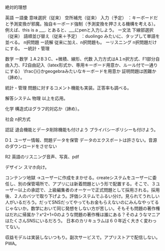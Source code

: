 絶対的理想

英語
ー語彙
意味選択（従来）
空所補充（従来）
入力（予定）
：キーボードだと予測変換が邪魔。独自キーボード強制（予測変換を押さえる機構を考える）。例えば、this is a ___. とあると、___にpenと入力しよう。
ー文法
下線部選択（従来）
語順並び替え（従来＋予定）
：duolingo みたいに、タップして単語を並べる。
n択問題
ー読解
従来に加え、n択問題も。
ーリスニング
n択問題だけにする。
ー統計・管理

数学
ー数学
１A２B３C、+微積、線形、代数
入力方式はA１n択方式、F1部分自由入力、F2自由記入（latex形式か、専用キーボード用意か、ルール付で一通りにする）
\frac{}{}かgeogebraみたいなキーボードを用意か
証明問題は困難か（諦め）。

統計・管理
問題に対するコメント機能も実装。正答率も調べる。

解答システム
物理
以上を応用。

化学
構造式はグラフ的対応か（諦め）。


社会
n択方式

認証
退会機能とデータ削除機能も付けよう
プライバシーポリシーも付けよう。

D１
ユーザー情報、問題データを保管
データのエクスポートは許さない。音源のダウンロードをさせない

R2
英語のリスニング音声、写真、pdf

デザイン
スマホ向け。

コンテンツ地獄
→ユーザーに作成をまかせる。createシステムをユーザーに委任し、別の保管場所で、アプリには新着問題という形で配置する。そこで、３ユーザー以上の承認で、上級編集者のオーケーで正式問題として採用される。採用後、２人のバツで取り下げよう。評価システムでふるい分け。見られてうれしい人がいるだろう。だってSNSだってやってもお金もらえないのにみんなやってるじゃないか。数学において同じ発想をしない方が苦しい。そもそも問題の著作権はだれに帰属か？x^2+1=0のような問題の著作権は誰にある？そのようなマニアはたくさんSNSにいるだろう。
日本のカリキュラムは６０年近く大きく変わってない。

収益モデルは実装しないつもり。副次サービスで。アプリストアで配信しない。PWA。
